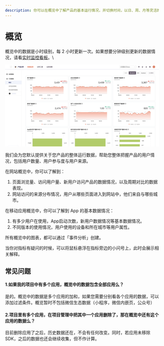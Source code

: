 ```yaml
---
description: 你可以在概览中了解产品的基本运行情况，并切换时间，以日、周、月等灵活的时间区间来查看和对比。
---
```


# 概览

概览中的数据是小时级别，每 2 小时更新一次。如果想要分钟级别更新的数据情况，请看[实时监控看板](https://growingio.gitbook.io/docs/product-manual/charts/preset/realtime)。\


![](<../../../.gitbook/assets/image (13).png>)

我们会为您默认提供关于您产品的整体运行数据，帮助您整体把握产品的用户情况，包括用户数量、用户参与度与用户来源。

在网站概览中，你可以了解到：

1. 页面浏览量、访问用户量、新用户访问产品的数据情况，以及周期对比的数据表现。
2. 网站访问的来源分布情况，用户从哪些页面进入到网站中，他们来自与哪些城市。

在移动应用概览中，你可以了解到 App 的基本数据情况：

1. 有多少用户在使用，App启动次数，新用户数据情况等基本数据情况。
2. 不同版本的使用情况，用户使用的设备和所在城市等用户属性。

所有概览中的图表，都可以通过「事件分析」创建。

当你对指标有疑问的时候，可以将鼠标悬浮在指标旁边的小问号上，此时会展示相关解释。

## 常见问题

#### 1.如果我的项目中有多个应用，概览中的数据包含全部应用么？ <a href="#1-ru-guo-wo-de-xiang-mu-zhong-you-duo-ge-ying-yong-gai-lan-zhong-de-shu-ju-bao-han-quan-bu-ying-yong" id="1-ru-guo-wo-de-xiang-mu-zhong-you-duo-ge-ying-yong-gai-lan-zhong-de-shu-ju-bao-han-quan-bu-ying-yong"></a>

是的。概览中的数据是多个应用的加和，如果您需要分别看各个应用的数据，可以添加过滤条件。概览暂时不包括微信生态数据（小程序，微信内嵌页，公众号）

#### 2.项目里有多个应用，在项目管理中把其中一个应用删除了，那在概览中还有这个应用的数据么？ <a href="#3-ke-hu-xiang-mu-li-you-duo-ge-ying-yong-zai-xiang-mu-guan-li-zhong-ba-qi-zhong-yi-ge-ying-yong-shan" id="3-ke-hu-xiang-mu-li-you-duo-ge-ying-yong-zai-xiang-mu-guan-li-zhong-ba-qi-zhong-yi-ge-ying-yong-shan"></a>

目前删除应用了之后，历史数据还在，不会有任何改变。同时，若应用未移除SDK，之后的数据也还会继续收集，但不作计算。
